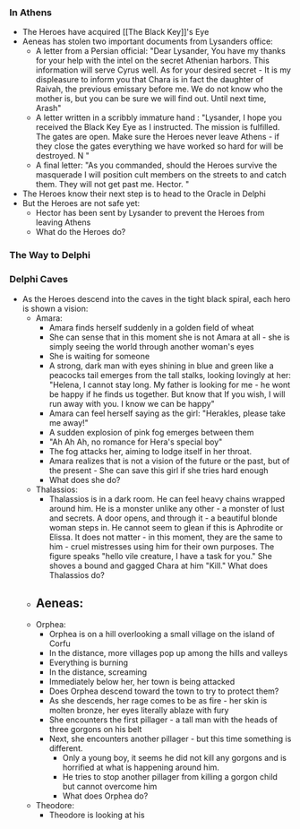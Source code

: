 ### In Athens
- The Heroes have acquired [[The Black Key]]'s Eye
- Aeneas has stolen two important documents from Lysanders office:
	- A letter from a Persian official:
	  "Dear Lysander,
	  You have my thanks for your help with the intel on the secret Athenian harbors. 
	  This information will serve Cyrus well. 
	  As for your desired secret - It is my displeasure to inform you that Chara is in fact the daughter of Raivah, the previous emissary before me. 
	  We do not know who the mother is, but you can be sure we will find out. 
	  Until next time, Arash"
	- A letter written in a scribbly immature hand :
	  "Lysander,
	  I hope you received the Black Key Eye as I instructed.
	  The mission is fulfilled. The gates are open. 
	  Make sure the Heroes never leave Athens -
	   if they close the gates everything we have worked so hard for will be destroyed.
	  N
	  "
	- A final letter:
	  "As you commanded, should the Heroes survive the masquerade I will position cult members on the streets to and catch them.
	  They will not get past me.
	  Hector.
	  "
- The Heroes know their next step is to head to the Oracle in Delphi
- But the Heroes are not safe yet:
	- Hector has been sent by Lysander to prevent the Heroes from leaving Athens
	- What do the Heroes do?

### The Way to Delphi

### Delphi Caves

- As the Heroes descend into the caves in the tight black spiral, each hero is shown a vision:
	- Amara:
		- Amara finds herself suddenly in a golden field of wheat
		- She can sense that in this moment she is not Amara at all - she is simply seeing the world through another woman's eyes
		- She is waiting for someone
		- A strong, dark man with eyes shining in blue and green like a peacocks tail emerges from the tall stalks, looking lovingly at her:
		  "Helena, I cannot stay long. 
		  My father is looking for me - he wont be happy if he finds us together.
		  But know that If you wish, I will run away with you. I know we can be happy"
		- Amara can feel herself saying as the girl: "Herakles, please take me away!"
		- A sudden explosion of pink fog emerges between them
		- "Ah Ah Ah, no romance for Hera's special boy"
		- The fog attacks her, aiming to lodge itself in her throat. 
		- Amara realizes that is not a vision of the future or the past, but of the present - She can save this girl if she tries hard enough
		- What does she do?
	- Thalassios:
		- Thalassios is in a dark room.
		  He can feel heavy chains wrapped around him.
		  He is a monster unlike any other - a monster of lust and secrets.
		  A door opens, and through it - a beautiful blonde woman steps in.
		  He cannot seem to glean if this is Aphrodite or Elissa.
		  It does not matter - in this moment, they are the same to him - cruel mistresses using him for their own purposes.
		  The figure speaks "hello vile creature, I have a task for you."
		  She shoves a bound and gagged Chara at him "Kill."
		  What does Thalassios do?
	- Aeneas:
		- 
	- Orphea:
		- Orphea is on a hill overlooking a small village on the island of Corfu
		- In the distance, more villages pop up among the hills and valleys
		- Everything is burning
		- In the distance, screaming
		- Immediately below her, her town is being attacked
		- Does Orphea descend toward the town to try to protect them?
		- As she descends, her rage comes to be as fire - her skin is molten bronze, her eyes literally ablaze with fury
		- She encounters the first pillager - a tall man with the heads of three gorgons on his belt
		- Next, she encounters another pillager - but this time something is different.
			- Only a young boy, it seems he did not kill any gorgons and is horrified at what is happening around him.
			- He tries to stop another pillager from killing a gorgon child but cannot overcome him
			- What does Orphea do?
	- Theodore:
		- Theodore is looking at his 